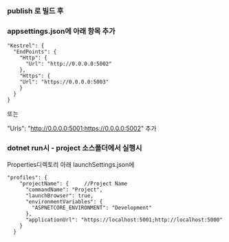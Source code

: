 ### publish 로 빌드 후 
### appsettings.json에 아래 항목 추가
~~~
"Kestrel": {
  "EndPoints": {
    "Http": {
      "Url": "http://0.0.0.0:5002"
    },
    "Https": {
    "Url": "https://0.0.0.0:5003"
    }
  }
}
~~~
또는

"Urls": "http://0.0.0.0:5001;https://0.0.0.0:5002"
추가
 

### dotnet run시 - project 소스폴더에서 실행시
Properties디렉토리 아래 launchSettings.json에
~~~
"profiles": {
    "projectName": {     //Project Name
      "commandName": "Project",
      "launchBrowser": true,
      "environmentVariables": {
        "ASPNETCORE_ENVIRONMENT": "Development"
      },
      "applicationUrl": "https://localhost:5001;http://localhost:5000"
    }
  }
~~~
